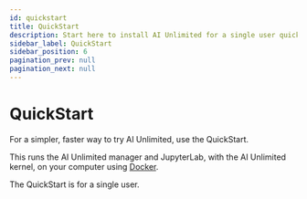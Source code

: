 ```yaml
---
id: quickstart
title: QuickStart
description: Start here to install AI Unlimited for a single user quickly.
sidebar_label: QuickStart
sidebar_position: 6
pagination_prev: null
pagination_next: null
---
```


# QuickStart

For a simpler, faster way to try AI Unlimited, use the QuickStart. 
 
This runs the AI Unlimited manager and JupyterLab, with the AI Unlimited kernel, on your computer using [Docker](https://www.docker.com/). 

The QuickStart is for a single user.
